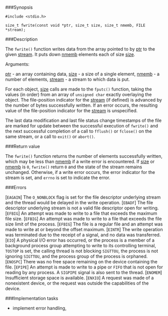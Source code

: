 ###Synopsis

`#include <stdio.h>`

`size_t fwrite(const void *ptr, size_t size, size_t nmemb, FILE *stream);`

###Description

The `fwrite()` function writes data from the array pointed to by <u>ptr</u> to the given <u>stream</u>. It puts down <u>nmemb</u> elements each of size <u>size</u>.

Arguments:
    
<u>ptr</u> - an array containing data,
<u>size</u> - a size of a single element,
<u>nmemb</u> - a number of elements,
<u>stream</u> - a stream to which data is put.

For each object, <u>size</u> calls are made to the `fputc()` function, taking the values (in order) from an array of `unsigned char` exactly overlaying the object. The file-position indicator for the <u>stream</u> (if defined) is advanced by the number of bytes successfully written. If an error occurs, the resulting value of the file-position indicator for the <u>stream</u> is unspecified.

The last data modification and last file status change timestamps of the file are marked for update between the successful execution of `fwrite()` and the next successful completion of a call to `fflush()` or `fclose()` on the same stream, or a call to `exit()` or `abort()`.  
    
###Return value

The `fwrite()` function returns the number of elements successfully written, which may be less than <u>nmemb</u> if a write error is encountered. If <u>size</u> or <u>nmemb</u> is `0`, `fwrite()` return `0` and the state of the stream remains unchanged. Otherwise, if a write error occurs, the error indicator for the stream is set, and `errno` is set to indicate the error. 

###Errors

[`EAGAIN`] The `O_NONBLOCK` flag is set for the file descriptor underlying stream and the thread would be delayed in the write operation. 
[`EBADF`]  The file descriptor underlying stream is not a valid file descriptor open for writing. 
[`EFBIG`] An attempt was made to write to a file that exceeds the maximum file size. 
[`EFBIG`] An attempt was made to write to a file that exceeds the file size limit of the process. 
[`EFBIG`] The file is a regular file and an attempt was made to write at or beyond the offset maximum. 
[`EINTR`] The write operation was terminated due to the receipt of a signal, and no data was transferred. 
[`EIO`] A physical I/O error has occurred, or the process is a member of a background process group attempting to write to its controlling terminal, `TOSTOP` is set, the calling thread is not blocking `SIGTTOU`, the process is not ignoring `SIGTTOU`, and the process group of the process is orphaned. 
[`ENOSPC`] There was no free space remaining on the device containing the file. 
[`EPIPE`] An attempt is made to write to a pipe or `FIFO` that is not open for reading by any process. A `SIGPIPE` signal is also sent to the thread. 
[`ENOMEM`] Insufficient storage space is available. 
[`ENXIO`] A request was made of a nonexistent device, or the request was outside the capabilities of the device.

###Implementation tasks

* implement error handling,